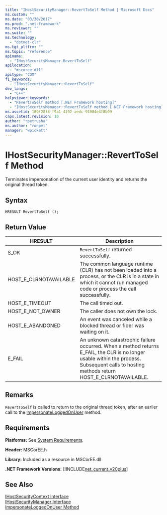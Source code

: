 ```yaml
---
title: "IHostSecurityManager::RevertToSelf Method | Microsoft Docs"
ms.custom: ""
ms.date: "03/30/2017"
ms.prod: ".net-framework"
ms.reviewer: ""
ms.suite: ""
ms.technology: 
  - "dotnet-clr"
ms.tgt_pltfrm: ""
ms.topic: "reference"
apiname: 
  - "IHostSecurityManager.RevertToSelf"
apilocation: 
  - "mscoree.dll"
apitype: "COM"
f1_keywords: 
  - "IHostSecurityManager::RevertToSelf"
dev_langs: 
  - "C++"
helpviewer_keywords: 
  - "RevertToSelf method [.NET Framework hosting]"
  - "IHostSecurityManager::RevertToSelf method [.NET Framework hosting]"
ms.assetid: 189f28f8-f9a1-4192-aedc-91084e4f8b99
caps.latest.revision: 10
author: "rpetrusha"
ms.author: "ronpet"
manager: "wpickett"
---
```

# IHostSecurityManager::RevertToSelf Method
Terminates impersonation of the current user identity and returns the original thread token.  
  
## Syntax  
  
```  
HRESULT RevertToSelf ();  
```  
  
## Return Value  
  
|HRESULT|Description|  
|-------------|-----------------|  
|S_OK|`RevertToSelf` returned successfully.|  
|HOST_E_CLRNOTAVAILABLE|The common language runtime (CLR) has not been loaded into a process, or the CLR is in a state in which it cannot run managed code or process the call successfully.|  
|HOST_E_TIMEOUT|The call timed out.|  
|HOST_E_NOT_OWNER|The caller does not own the lock.|  
|HOST_E_ABANDONED|An event was canceled while a blocked thread or fiber was waiting on it.|  
|E_FAIL|An unknown catastrophic failure occurred. When a method returns E_FAIL, the CLR is no longer usable within the process. Subsequent calls to hosting methods return HOST_E_CLRNOTAVAILABLE.|  
  
## Remarks  
 `RevertToSelf` is called to return to the original thread token, after an earlier call to the [ImpersonateLoggedOnUser](../../../../docs/framework/unmanaged-api/hosting/ihostsecuritymanager-impersonateloggedonuser-method.md) method.  
  
## Requirements  
 **Platforms:** See [System Requirements](../../../../docs/framework/get-started/system-requirements.md).  
  
 **Header:** MSCorEE.h  
  
 **Library:** Included as a resource in MSCorEE.dll  
  
 **.NET Framework Versions:** [!INCLUDE[net_current_v20plus](../../../../includes/net-current-v20plus-md.md)]  
  
## See Also  
 [IHostSecurityContext Interface](../../../../docs/framework/unmanaged-api/hosting/ihostsecuritycontext-interface.md)   
 [IHostSecurityManager Interface](../../../../docs/framework/unmanaged-api/hosting/ihostsecuritymanager-interface.md)   
 [ImpersonateLoggedOnUser Method](../../../../docs/framework/unmanaged-api/hosting/ihostsecuritymanager-impersonateloggedonuser-method.md)